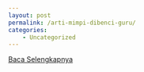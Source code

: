 ```yaml
---
layout: post
permalink: /arti-mimpi-dibenci-guru/
categories:
    - Uncategorized
---
```


[Baca Selengkapnya](/06)